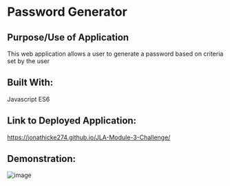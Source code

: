 # Password Generator

## Purpose/Use of Application

This web application allows a user to generate a password based on criteria set by the user

## Built With:
Javascript
ES6

## Link to Deployed Application: 

https://jonathicke274.github.io/JLA-Module-3-Challenge/

## Demonstration: 
![image](https://user-images.githubusercontent.com/109185830/184579007-90a1c817-5161-49c8-bffc-636a49efe439.png)
